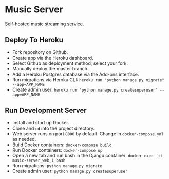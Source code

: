 # Music Server

Self-hosted music streaming service.


## Deploy To Heroku

- Fork repository on Github.
- Create app via the Heroku dashboard.
- Select Github as deployment method, select your fork.
- Manually deploy the master branch.
- Add a Heroku Postgres database via the Add-ons interface.
- Run migrations via Heroku CLI: `heroku run "python manage.py migrate" --app=APP_NAME`
- Create admin user: `heroku run "python manage.py createsuperuser" --app=APP_NAME`


## Run Development Server

- Install and start up Docker.
- Clone and `cd` into the project directory.
- Web server runs on port `8000` by default. Change in `docker-compose.yml` as needed.
- Build Docker containers: `docker-compose build`
- Run Docker containers: `docker-compose up`
- Open a new tab and run bash in the Django container: `docker exec -it music-server_web_1 bash`
- Run migrations: `python manage.py migrate`
- Create admin user: `python manage.py createsuperuser`
